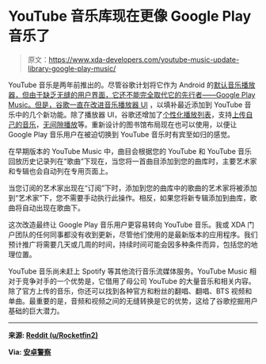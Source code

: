 # YouTube 音乐库现在更像 Google Play 音乐了

> 原文：<https://www.xda-developers.com/youtube-music-update-library-google-play-music/>

YouTube 音乐是两年前推出的。尽管谷歌计划将它作为 Android 的[默认音乐播放器，但由于缺乏无缝的用户界面，它还不能完全取代它的先行者——Google Play Music。但是，谷歌一直在](https://www.xda-developers.com/youtube-music-pre-installed-android-9-above/)[改进音乐播放器 UI](https://www.xda-developers.com/youtube-music-redesigned-player-page/) ，以填补最近添加到 YouTube 音乐中的几个新功能。除了播放器 UI，谷歌还增加了[个性化播放列表](https://www.xda-developers.com/youtube-music-improves-music-discovery-personalized-playlists/)，支持[上传自己的音乐](https://www.xda-developers.com/youtube-music-upload-library-coming-soon/)，[无间隙播放](https://www.xda-developers.com/youtube-music-gapless-playback-albums-android-web/)等。重新设计的图书馆布局现在也可以使用，以便让 Google Play 音乐用户在被迫切换到 YouTube 音乐时有宾至如归的感觉。

在早期版本的 YouTube Music 中，曲目会根据您的 YouTube 和 YouTube 音乐回放历史记录列在“歌曲”下现在，当您将一首曲目添加到您的曲库时，主要艺术家和专辑也会自动列在专用页面上。

当您订阅的艺术家出现在“订阅”下时，添加到您的曲库中的歌曲的艺术家将被添加到“艺术家”下，您不需要手动执行此操作。相反，如果您将新专辑添加到曲库，歌曲将自动出现在歌曲下。

这次改造最终让 Google Play 音乐用户更容易转向 YouTube 音乐。我或 XDA 门户团队的任何同事都没有收到更新，尽管他们使用的是最新版本的应用程序。我们预计推广将需要几天或几周的时间，持续时间可能会因多种条件而异，包括您的地理位置。

YouTube 音乐尚未赶上 Spotify 等其他流行音乐流媒体服务。YouTube Music 相对于竞争对手的一个优势是，它借用了母公司 YouTube 的大量音乐和相关内容。除了官方上传的音乐，你还可以找到各种官方和粉丝的翻唱、翻唱、BTS 视频和单曲。最重要的是，音频和视频之间的无缝转换是它的优势，这给了谷歌挖掘用户基础的巨大潜力。

* * *

**来源: [Reddit (u/Rocketfin2)](https://www.reddit.com/r/YoutubeMusic/comments/fu8dti/i_just_got_the_new_library_organization_setup/)**

**Via: [安卓警察](https://www.androidpolice.com/2020/04/03/youtube-music-rolling-out-improved-more-logical-library/)**